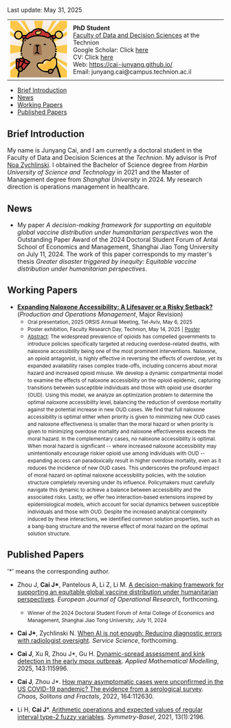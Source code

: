 Last update: May 31, 2025

<table>
<tr>
<td><img src="kapibala.png" alt="kapibala" width="150"></td>
<td>
<b>PhD Student</b><br>
<a href="https://dds.technion.ac.il/">Faculty of Data and Decision Sciences</a> at the Technion<br>   
Google Scholar: Click <a href="https://scholar.google.com/citations?hl=zh-CN&user=01RbBJYAAAAJ">here</a><br>
CV: Click <a href="https://raw.githubusercontent.com/cai-junyang/cai-junyang.github.io/main/cjy-cv.pdf">here</a><br>
Web: <a href="https://cai-junyang.github.io/">https://cai-junyang.github.io/</a><br>
Email: junyang.cai@campus.technion.ac.il<br>
</td>
</tr>
</table>

- [Brief Introduction](#brief-introduction)
- [News](#news)
- [Working Papers](#working-papers)
- [Published Papers](#published-papers)


## Brief Introduction
My name is Junyang Cai, and I am currently a doctoral student in the Faculty of Data and Decision Sciences at the *Technion*. My advisor is Prof [Noa Zychlinski](https://noazy.net.technion.ac.il/). I obtained the Bachelor of Science degree from *Harbin University of Science and Technology* in 2021 and the Master of Management degree from *Shanghai University* in 2024. My research direction is operations management in healthcare.

## News
- My paper *A decision-making framework for supporting an equitable global vaccine distribution under humanitarian perspectives* won the Outstanding Paper Award of the 2024 Doctoral Student Forum of Antai School of Economics and Management, Shanghai Jiao Tong University on July 11, 2024. The work of this paper corresponds to my master's thesis *Greater disaster triggered by inequity: Equitable vaccine distribution under humanitarian perspectives*.

## Working Papers

- **[Expanding Naloxone Accessibility: A Lifesaver or a Risky Setback?](https://noazy.net.technion.ac.il/files/2025/02/Expanding-Naloxone-Accessibility_Feb2025.pdf)** (*Production and Operations Management*,  Major Revision)
   - <small>Oral presentation, 2025 ORSIS Annual Meeting, Tel-Aviv, May 6, 2025</small>
   - <small>Poster exhibition, Faculty Research Day, Technion, May 14, 2025 | [Poster](https://raw.githubusercontent.com/cai-junyang/cai-junyang.github.io/main/poster.pdf)</small>
   - <small><u>Abstract</u>: The widespread prevalence of opioids has compelled governments to introduce policies specifically targeted at reducing overdose-related deaths, with naloxone accessibility being one of the most prominent interventions. Naloxone, an opioid antagonist, is highly effective in reversing the effects of overdose, yet its expanded availability raises complex trade-offs, including concerns about moral hazard and increased opioid misuse. 
We develop a dynamic compartmental model to examine the effects of naloxone accessibility on the opioid epidemic, capturing transitions between susceptible individuals and those with opioid use disorder (OUD). Using this model, we analyze an optimization problem to determine the optimal naloxone accessibility level, balancing the reduction of overdose mortality against the potential increase in new OUD cases.
We find that full naloxone accessibility is optimal either when priority is given to minimizing new OUD cases and naloxone effectiveness is smaller than the moral hazard or when priority is given to minimizing overdose mortality and naloxone effectiveness exceeds the moral hazard. In the complementary cases, no naloxone accessibility is optimal.
When moral hazard is significant -- where increased naloxone accessibility may unintentionally encourage riskier opioid use among individuals with OUD -- expanding access can paradoxically result in higher overdose mortality, even as it reduces the incidence of new OUD cases. This underscores the profound impact of moral hazard on optimal naloxone accessibility policies, with the solution structure completely reversing under its influence. Policymakers must carefully navigate this dynamic to achieve a balance between accessibility and the associated risks.
Lastly, we offer two interaction-based extensions inspired by epidemiological models, which account for social dynamics between susceptible individuals and those with OUD. Despite the increased analytical complexity induced by these interactions, we identified common solution properties, such as a bang-bang structure and the reverse effect of moral hazard on the optimal solution structure.</small>

## Published Papers
'\*' means the corresponding author.

- Zhou J, **Cai J\***, Pantelous A, Li Z, Li M. [A decision-making framework for supporting an equitable global vaccine distribution under humanitarian perspectives](https://www.sciencedirect.com/science/article/pii/S0377221725003637). *European Journal of Operational Research*, forthcoming.
  - <small>Winner of the 2024 Doctoral Student Forum of Antai College of Economics and Management, Shanghai Jiao Tong University, July 11, 2024</small>

- **Cai J\***, Zychlinski N. [When AI is not enough: Reducing diagnostic errors with radiologist oversight](https://pubsonline.informs.org/doi/10.1287/serv.2024.0234). *Service Science*, forthcoming.

- **Cai J**, Xu R, Zhou J\*, Gu H. [Dynamic-spread assessment and kink detection in the early mpox outbreak](https://www.sciencedirect.com/science/article/abs/pii/S0307904X2500071X#:~:text=We%20analyze%20the%20mpox%20and%20COVID-19%20outbreaks%20in,decline%20phase%20earlier%20than%20COVID-19%2C%20despite%20weaker%20interventions.). *Applied Mathematical Modelling*, 2025, 143:115996. 

- **Cai J**, Zhou J\*. [How many asymptomatic cases were unconfirmed in the US COVID-19 pandemic? The evidence from a serological survey](https://www.sciencedirect.com/science/article/pii/S0960077922008116). *Chaos, Solitons and Fractals*, 2022, 164:112630. 

- Li H, **Cai J**\*. [Arithmetic operations and expected values of regular interval type-2 fuzzy variables](https://www.mdpi.com/2073-8994/13/11/2196). *Symmetry-Basel*, 2021, 13(1):2196.
